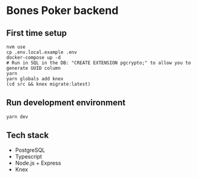 # Bones Poker backend

## First time setup

```
nvm use
cp .env.local.example .env
docker-compose up -d
# Run in SQL in the DB: "CREATE EXTENSION pgcrypto;" to allow you to generate UUID column
yarn
yarn globals add knex
(cd src && knex migrate:latest)
```

## Run development environment

`yarn dev`

## Tech stack

- PostgreSQL
- Typescript
- Node.js + Express
- Knex
